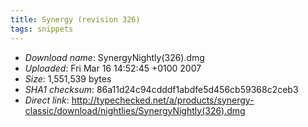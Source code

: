 ```yaml
---
title: Synergy (revision 326)
tags: snippets
---
```


-   _Download name_: SynergyNightly(326).dmg
-   _Uploaded_: Fri Mar 16 14:52:45 +0100 2007
-   _Size_: 1,551,539 bytes
-   _SHA1 checksum_: 86a11d24c94cdddf1abdfe5d456cb59368c2ceb3
-   _Direct link_: <http://typechecked.net/a/products/synergy-classic/download/nightlies/SynergyNightly(326).dmg>

